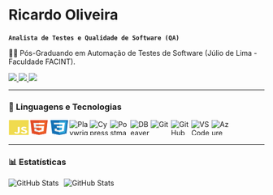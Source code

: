 # Ricardo Oliveira 

**`Analista de Testes e Qualidade de Software (QA)`**

👨‍🎓 Pós-Graduando em Automação de Testes de Software (Júlio de Lima - Faculdade FACINT).

<a href="https://www.linkedin.com/in/paulo-ricardo-oliveira-dos-santos-30374b11a/" 
target="_blank">
  <img 
    src="https://img.shields.io/badge/-LinkedIn-%230077B5?style=for-the-badge&logo=linkedin&logoColor=white"
    target="_blank">
</a> 
<a href = "mailto:ricardooliveiraadvpb@gmail.com"> 
  <img 
    src="https://img.shields.io/badge/-Gmail-%23333?style=for-the-badge&logo=Gmail&logoColor=white"
    target="_blank">
</a>
<a href="https://t.me/RicardoOliveira89" 
  target="_blank" 
  class="float">
  <img 
    src="https://img.shields.io/badge/-Telegram-%230077B5?style=for-the-badge&logo=telegram&logoColor=white%22%20target=%22_blank%22">
<a/>

---

### 🤖 Linguagens e Tecnologias
  <img 
    align="left" 
    alt="Javascript" 
    title="Javascript"
    height="30"
    width="40" 
    src="https://raw.githubusercontent.com/devicons/devicon/master/icons/javascript/javascript-plain.svg"
  />
  
  <img 
    align="left" 
    alt="HTML" 
    title="HTML"
    height="30"
    width="40" 
    src="https://raw.githubusercontent.com/devicons/devicon/master/icons/html5/html5-original.svg"
  />
  
  <img 
    align="left" 
    alt="CSS" 
    title="CSS"
    height="30"
    width="40" 
    src="https://raw.githubusercontent.com/devicons/devicon/master/icons/css3/css3-original.svg"
  />
  
  <img 
    align="left"
    alt="Playwright" 
    title="Playwright"
    height="30"
    width="40" 
    src="https://cdn.jsdelivr.net/gh/devicons/devicon@latest/icons/playwright/playwright-original.svg"
  />
  
  <img 
    align="left" 
    alt="Cypress" 
    title="Cypress"
    height="30"
    width="40" 
    src="https://cdn.jsdelivr.net/gh/devicons/devicon@latest/icons/cypressio/cypressio-original.svg"
  />
  
  <img 
    align="left" 
    alt="Postman" 
    title="Postman" 
    height="30" 
    width="40" 
    src="https://cdn.jsdelivr.net/gh/devicons/devicon@latest/icons/postman/postman-original.svg"
  />
  
  <img 
    align="left" 
    alt="DBeaver" 
    title="DBeaver" 
    height="30" 
    width="40" 
    src="https://cdn.jsdelivr.net/gh/devicons/devicon@latest/icons/dbeaver/dbeaver-original.svg"
  />
  
  <img 
    align="left"
    alt="Git" 
    title="Git" 
    height="30" 
    width="40"
    src="https://cdn.jsdelivr.net/gh/devicons/devicon@latest/icons/git/git-original-wordmark.svg"
  />
  
  <img 
    align="left" 
    alt="GitHub" 
    title="GitHub" 
    height="30" 
    width="40" 
    src="https://cdn.jsdelivr.net/gh/devicons/devicon@latest/icons/github/github-original-wordmark.svg"
   />
   
  <img 
    align="left" 
    alt="VSCode" 
    height="30" 
    title="VSCode" 
    width="40" 
    src="https://cdn.jsdelivr.net/gh/devicons/devicon@latest/icons/vscode/vscode-original-wordmark.svg"
  />
  
  <img 
    align="left" 
    alt="Azure"
    title="Azuredevops"
    height="30"  
    width="40" 
    src="https://cdn.jsdelivr.net/gh/devicons/devicon@latest/icons/azuredevops/azuredevops-original.svg"
  />
  
<br>
<br>

---
### 📊 Estatísticas


<img
  align="left"
  alt="GitHub Stats"
  height="140"
  style="padding-right: 10px;"
  src="https://github-readme-stats.vercel.app/api?username=RicardoOliveira89&show_icons=true&theme=tokyonight&include_all_commits=true&locale=pt-br"
/>
<img
  align="left"
  alt="GitHub Stats"
  height="140"
  style="padding-right: 10px;"
  src="https://github-readme-stats.vercel.app/api/top-langs/?username=RicardoOliveira89&theme=tokyonight&layout=compact&custom_title=Tecnologias&langs_count=9"
/>
